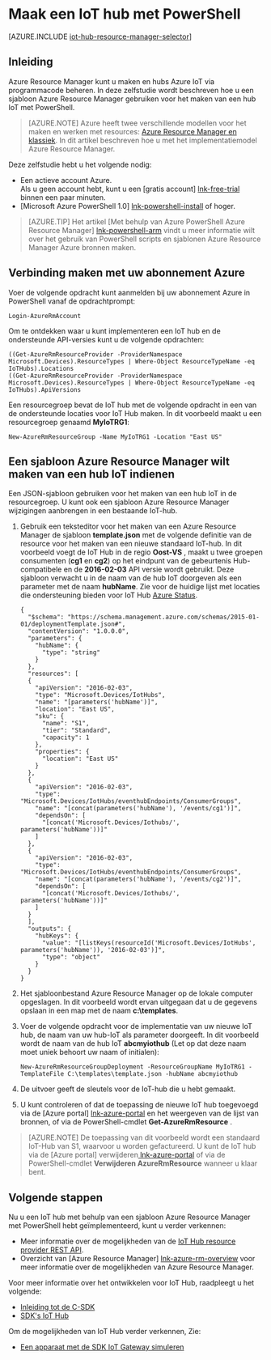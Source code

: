 <properties
    pageTitle="Maak een IoT Hub met behulp van een sjabloon Azure Resource Manager en PowerShell | Microsoft Azure"
    description="Volg deze zelfstudie aan de slag met Azure Resource Manager-sjablonen voor het maken van een IoT Hub met PowerShell."
    services="iot-hub"
    documentationCenter=".net"
    authors="dominicbetts"
    manager="timlt"
    editor=""/>

<tags
     ms.service="iot-hub"
     ms.devlang="multiple"
     ms.topic="article"
     ms.tgt_pltfrm="na"
     ms.workload="na"
     ms.date="09/07/2016"
     ms.author="dobett"/>

# <a name="create-an-iot-hub-using-powershell"></a>Maak een IoT hub met PowerShell

[AZURE.INCLUDE [iot-hub-resource-manager-selector](../../includes/iot-hub-resource-manager-selector.md)]

## <a name="introduction"></a>Inleiding

Azure Resource Manager kunt u maken en hubs Azure IoT via programmacode beheren. In deze zelfstudie wordt beschreven hoe u een sjabloon Azure Resource Manager gebruiken voor het maken van een hub IoT met PowerShell.

> [AZURE.NOTE] Azure heeft twee verschillende modellen voor het maken en werken met resources: [Azure Resource Manager en klassiek](../resource-manager-deployment-model.md).  In dit artikel beschreven hoe u met het implementatiemodel Azure Resource Manager.

Deze zelfstudie hebt u het volgende nodig:

- Een actieve account Azure. <br/>Als u geen account hebt, kunt u een [gratis account] [ lnk-free-trial] binnen een paar minuten.
- [Microsoft Azure PowerShell 1.0] [ lnk-powershell-install] of hoger.

> [AZURE.TIP] Het artikel [Met behulp van Azure PowerShell Azure Resource Manager] [ lnk-powershell-arm] vindt u meer informatie wilt over het gebruik van PowerShell scripts en sjablonen Azure Resource Manager Azure bronnen maken. 

## <a name="connect-to-your-azure-subscription"></a>Verbinding maken met uw abonnement Azure

Voer de volgende opdracht kunt aanmelden bij uw abonnement Azure in PowerShell vanaf de opdrachtprompt:

```
Login-AzureRmAccount
```

Om te ontdekken waar u kunt implementeren een IoT hub en de ondersteunde API-versies kunt u de volgende opdrachten:

```
((Get-AzureRmResourceProvider -ProviderNamespace Microsoft.Devices).ResourceTypes | Where-Object ResourceTypeName -eq IoTHubs).Locations
((Get-AzureRmResourceProvider -ProviderNamespace Microsoft.Devices).ResourceTypes | Where-Object ResourceTypeName -eq IoTHubs).ApiVersions
```

Een resourcegroep bevat de IoT hub met de volgende opdracht in een van de ondersteunde locaties voor IoT Hub maken. In dit voorbeeld maakt u een resourcegroep genaamd **MyIoTRG1**:

```
New-AzureRmResourceGroup -Name MyIoTRG1 -Location "East US"
```

## <a name="submit-an-azure-resource-manager-template-to-create-an-iot-hub"></a>Een sjabloon Azure Resource Manager wilt maken van een hub IoT indienen

Een JSON-sjabloon gebruiken voor het maken van een hub IoT in de resourcegroep. U kunt ook een sjabloon Azure Resource Manager wijzigingen aanbrengen in een bestaande IoT-hub.

1. Gebruik een teksteditor voor het maken van een Azure Resource Manager de sjabloon **template.json** met de volgende definitie van de resource voor het maken van een nieuwe standaard IoT-hub. In dit voorbeeld voegt de IoT Hub in de regio **Oost-VS** , maakt u twee groepen consumenten (**cg1** en **cg2**) op het eindpunt van de gebeurtenis Hub-compatibele en de **2016-02-03** API versie wordt gebruikt. Deze sjabloon verwacht u in de naam van de hub IoT doorgeven als een parameter met de naam **hubName**. Zie voor de huidige lijst met locaties die ondersteuning bieden voor IoT Hub [Azure Status][lnk-status].

    ```
    {
      "$schema": "https://schema.management.azure.com/schemas/2015-01-01/deploymentTemplate.json#",
      "contentVersion": "1.0.0.0",
      "parameters": {
        "hubName": {
          "type": "string"
        }
      },
      "resources": [
      {
        "apiVersion": "2016-02-03",
        "type": "Microsoft.Devices/IotHubs",
        "name": "[parameters('hubName')]",
        "location": "East US",
        "sku": {
          "name": "S1",
          "tier": "Standard",
          "capacity": 1
        },
        "properties": {
          "location": "East US"
        }
      },
      {
        "apiVersion": "2016-02-03",
        "type": "Microsoft.Devices/IotHubs/eventhubEndpoints/ConsumerGroups",
        "name": "[concat(parameters('hubName'), '/events/cg1')]",
        "dependsOn": [
          "[concat('Microsoft.Devices/Iothubs/', parameters('hubName'))]"
        ]
      },
      {
        "apiVersion": "2016-02-03",
        "type": "Microsoft.Devices/IotHubs/eventhubEndpoints/ConsumerGroups",
        "name": "[concat(parameters('hubName'), '/events/cg2')]",
        "dependsOn": [
          "[concat('Microsoft.Devices/Iothubs/', parameters('hubName'))]"
        ]
      }
      ],
      "outputs": {
        "hubKeys": {
          "value": "[listKeys(resourceId('Microsoft.Devices/IotHubs', parameters('hubName')), '2016-02-03')]",
          "type": "object"
        }
      }
    }
    ```

2. Het sjabloonbestand Azure Resource Manager op de lokale computer opgeslagen. In dit voorbeeld wordt ervan uitgegaan dat u de gegevens opslaan in een map met de naam **c:\templates**.

3. Voer de volgende opdracht voor de implementatie van uw nieuwe IoT hub, de naam van uw hub-IoT als parameter doorgeeft. In dit voorbeeld wordt de naam van de hub IoT **abcmyiothub** (Let op dat deze naam moet uniek behoort uw naam of initialen):

    ```
    New-AzureRmResourceGroupDeployment -ResourceGroupName MyIoTRG1 -TemplateFile C:\templates\template.json -hubName abcmyiothub
    ```

4. De uitvoer geeft de sleutels voor de IoT-hub die u hebt gemaakt.

5. U kunt controleren of dat de toepassing de nieuwe IoT hub toegevoegd via de [Azure portal] [ lnk-azure-portal] en het weergeven van de lijst van bronnen, of via de PowerShell-cmdlet **Get-AzureRmResource** .

> [AZURE.NOTE] De toepassing van dit voorbeeld wordt een standaard IoT-Hub van S1, waarvoor u worden gefactureerd. U kunt de IoT hub via de [Azure portal] verwijderen[ lnk-azure-portal] of via de PowerShell-cmdlet **Verwijderen AzureRmResource** wanneer u klaar bent.

## <a name="next-steps"></a>Volgende stappen

Nu u een IoT hub met behulp van een sjabloon Azure Resource Manager met PowerShell hebt geïmplementeerd, kunt u verder verkennen:

- Meer informatie over de mogelijkheden van de [IoT Hub resource provider REST API][lnk-rest-api].
- Overzicht van [Azure Resource Manager] [ lnk-azure-rm-overview] voor meer informatie over de mogelijkheden van Azure Resource Manager.

Voor meer informatie over het ontwikkelen voor IoT Hub, raadpleegt u het volgende:

- [Inleiding tot de C-SDK][lnk-c-sdk]
- [SDK's IoT Hub][lnk-sdks]

Om de mogelijkheden van IoT Hub verder verkennen, Zie:

- [Een apparaat met de SDK IoT Gateway simuleren][lnk-gateway]

<!-- Links -->
[lnk-free-trial]: https://azure.microsoft.com/pricing/free-trial/
[lnk-azure-portal]: https://portal.azure.com/
[lnk-status]: https://azure.microsoft.com/status/
[lnk-powershell-install]: ../powershell-install-configure.md
[lnk-rest-api]: https://msdn.microsoft.com/library/mt589014.aspx
[lnk-azure-rm-overview]: ../azure-resource-manager/resource-group-overview.md
[lnk-powershell-arm]: ../powershell-azure-resource-manager.md

[lnk-c-sdk]: iot-hub-device-sdk-c-intro.md
[lnk-sdks]: iot-hub-devguide-sdks.md

[lnk-gateway]: iot-hub-linux-gateway-sdk-simulated-device.md
